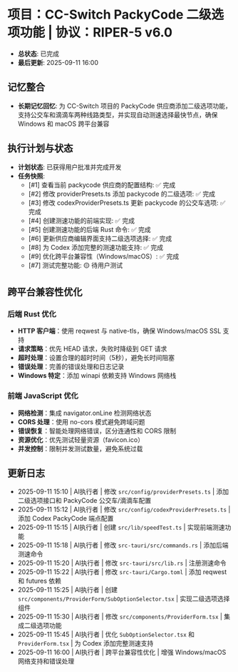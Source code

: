 # 项目：CC-Switch PackyCode 二级选项功能 | 协议：RIPER-5 v6.0
- **总状态**: 已完成
- **最后更新**: 2025-09-11 16:00

## 记忆整合
- **长期记忆回忆**: 为 CC-Switch 项目的 PackyCode 供应商添加二级选项功能，支持公交车和滴滴车两种线路类型，并实现自动测速选择最快节点，确保 Windows 和 macOS 跨平台兼容

## 执行计划与状态
- **计划状态**: 已获得用户批准并完成开发
- **任务快照**:
    - [#1] 查看当前 packycode 供应商的配置结构: ✅ 完成
    - [#2] 修改 providerPresets.ts 添加 packycode 的二级选项: ✅ 完成
    - [#3] 修改 codexProviderPresets.ts 更新 packycode 的公交车选项: ✅ 完成
    - [#4] 创建测速功能的前端实现: ✅ 完成
    - [#5] 创建测速功能的后端 Rust 命令: ✅ 完成
    - [#6] 更新供应商编辑界面支持二级选项选择: ✅ 完成
    - [#8] 为 Codex 添加完整的测速功能支持: ✅ 完成
    - [#9] 优化跨平台兼容性（Windows/macOS）: ✅ 完成
    - [#7] 测试完整功能: 🟡 待用户测试

## 跨平台兼容性优化
### 后端 Rust 优化
- **HTTP 客户端**：使用 reqwest 与 native-tls，确保 Windows/macOS SSL 支持
- **请求策略**：优先 HEAD 请求，失败时降级到 GET 请求
- **超时处理**：设置合理的超时时间（5秒），避免长时间阻塞
- **错误处理**：完善的错误处理和日志记录
- **Windows 特定**：添加 winapi 依赖支持 Windows 网络栈

### 前端 JavaScript 优化  
- **网络检测**：集成 navigator.onLine 检测网络状态
- **CORS 处理**：使用 no-cors 模式避免跨域问题
- **错误恢复**：智能处理网络错误，区分连通性和 CORS 限制
- **资源优化**：优先测试轻量资源（favicon.ico）
- **并发控制**：限制并发测试数量，避免系统过载

## 更新日志
- 2025-09-11 15:10 | AI执行者 | 修改 `src/config/providerPresets.ts` | 添加二级选项接口和 PackyCode 公交车/滴滴车配置
- 2025-09-11 15:12 | AI执行者 | 修改 `src/config/codexProviderPresets.ts` | 添加 Codex PackyCode 端点配置
- 2025-09-11 15:15 | AI执行者 | 创建 `src/lib/speedTest.ts` | 实现前端测速功能
- 2025-09-11 15:18 | AI执行者 | 修改 `src-tauri/src/commands.rs` | 添加后端测速命令
- 2025-09-11 15:20 | AI执行者 | 修改 `src-tauri/src/lib.rs` | 注册测速命令
- 2025-09-11 15:22 | AI执行者 | 修改 `src-tauri/Cargo.toml` | 添加 reqwest 和 futures 依赖
- 2025-09-11 15:25 | AI执行者 | 创建 `src/components/ProviderForm/SubOptionSelector.tsx` | 实现二级选项选择组件
- 2025-09-11 15:30 | AI执行者 | 修改 `src/components/ProviderForm.tsx` | 集成二级选项功能
- 2025-09-11 15:45 | AI执行者 | 优化 `SubOptionSelector.tsx` 和 `ProviderForm.tsx` | 为 Codex 添加完整测速支持
- 2025-09-11 16:00 | AI执行者 | 跨平台兼容性优化 | 增强 Windows/macOS 网络支持和错误处理